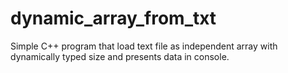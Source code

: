 # dynamic_array_from_txt

Simple C++ program that load text file as independent array with dynamically typed size and presents data in console.
